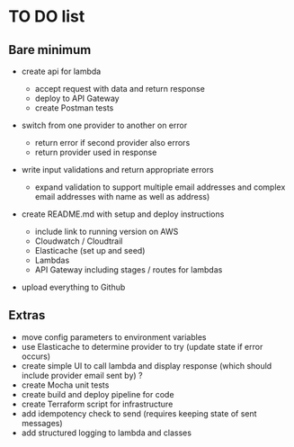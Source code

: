 
# TO DO list

## Bare minimum

- create api for lambda 
  - accept request with data and return response
  - deploy to API Gateway
  - create Postman tests
- switch from one provider to another on error
  - return error if second provider also errors
  - return provider used in response 
- write input validations and return appropriate errors
  - expand validation to support multiple email addresses and complex email addresses with name as well as address)

- create README.md with setup and deploy instructions
  - include link to running version on AWS
  - Cloudwatch / Cloudtrail
  - Elasticache (set up and seed)
  - Lambdas
  - API Gateway including stages / routes for lambdas

- upload everything to Github


## Extras

- move config parameters to environment variables
- use Elasticache to determine provider to try (update state if error occurs)
- create simple UI to call lambda and display response (which should include provider email sent by) ?
- create Mocha unit tests
- create build and deploy pipeline for code
- create Terraform script for infrastructure
- add idempotency check to send (requires keeping state of sent messages)
- add structured logging to lambda and classes
